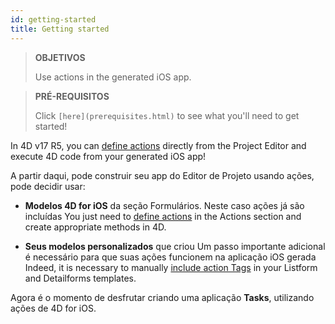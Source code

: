 ```yaml
---
id: getting-started
title: Getting started
---
```


> **OBJETIVOS**
> 
> Use actions in the generated iOS app.


> **PRÉ-REQUISITOS**
> 
> Click `[here](prerequisites.html)` to see what you'll need to get started!

In 4D v17 R5, you can [define actions](define-first-action.md) directly from the Project Editor and execute 4D code from your generated iOS app!

A partir daqui, pode construir seu app do Editor de Projeto usando ações, pode decidir usar:

* **Modelos 4D for iOS** da seção Formulários. Neste caso ações já são incluídas You just need to [define actions](define-first-action.md) in the Actions section and create appropriate methods in 4D.

* **Seus modelos personalizados** que criou Um passo importante adicional é necessário para que suas ações funcionem na aplicação iOS gerada Indeed, it is necessary to manually [include action Tags](adding-actions-template.md) in your Listform and Detailforms templates.

Agora é o momento de desfrutar criando uma aplicação **Tasks**, utilizando ações de 4D for iOS.
